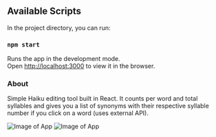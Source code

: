 ## Available Scripts

In the project directory, you can run:

### `npm start`

Runs the app in the development mode.<br>
Open [http://localhost:3000](http://localhost:3000) to view it in the browser.


### About

Simple Haiku editing tool built in React. It counts per word and total syllables and gives you a list of synonyms with their respective syllable number if you click on a word (uses external API).

![Image of App](https://i.ibb.co/mtN2b8J/haiku-editor1.png)
![Image of App](https://i.ibb.co/yddxxHC/haiku-editor2.png)
